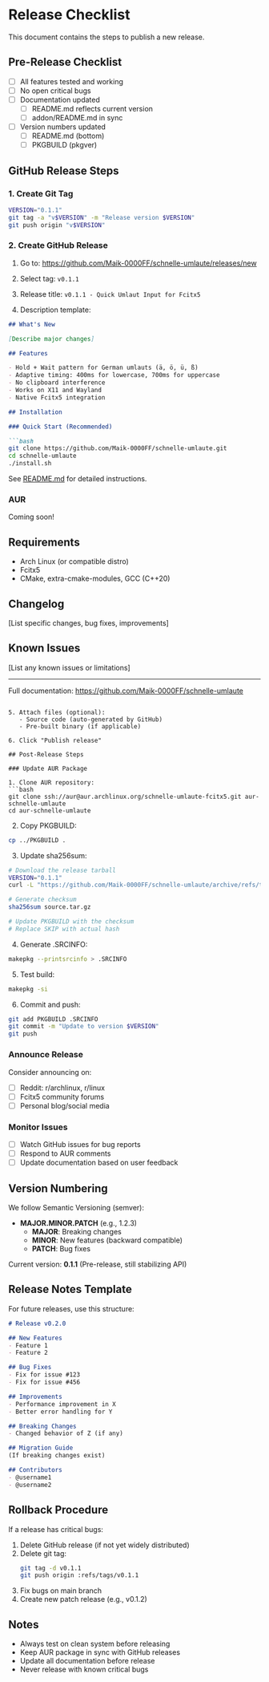 # Release Checklist

This document contains the steps to publish a new release.

## Pre-Release Checklist

- [ ] All features tested and working
- [ ] No open critical bugs
- [ ] Documentation updated
  - [ ] README.md reflects current version
  - [ ] addon/README.md in sync
- [ ] Version numbers updated
  - [ ] README.md (bottom)
  - [ ] PKGBUILD (pkgver)

## GitHub Release Steps

### 1. Create Git Tag

```bash
VERSION="0.1.1"
git tag -a "v$VERSION" -m "Release version $VERSION"
git push origin "v$VERSION"
```

### 2. Create GitHub Release

1. Go to: https://github.com/Maik-0000FF/schnelle-umlaute/releases/new

2. Select tag: `v0.1.1`

3. Release title: `v0.1.1 - Quick Umlaut Input for Fcitx5`

4. Description template:

```markdown
## What's New

[Describe major changes]

## Features

- Hold + Wait pattern for German umlauts (ä, ö, ü, ß)
- Adaptive timing: 400ms for lowercase, 700ms for uppercase
- No clipboard interference
- Works on X11 and Wayland
- Native Fcitx5 integration

## Installation

### Quick Start (Recommended)

```bash
git clone https://github.com/Maik-0000FF/schnelle-umlaute.git
cd schnelle-umlaute
./install.sh
```

See [README.md](https://github.com/Maik-0000FF/schnelle-umlaute#-installation) for detailed instructions.

### AUR

Coming soon!

## Requirements

- Arch Linux (or compatible distro)
- Fcitx5
- CMake, extra-cmake-modules, GCC (C++20)

## Changelog

[List specific changes, bug fixes, improvements]

## Known Issues

[List any known issues or limitations]

---

Full documentation: https://github.com/Maik-0000FF/schnelle-umlaute
```

5. Attach files (optional):
   - Source code (auto-generated by GitHub)
   - Pre-built binary (if applicable)

6. Click "Publish release"

## Post-Release Steps

### Update AUR Package

1. Clone AUR repository:
```bash
git clone ssh://aur@aur.archlinux.org/schnelle-umlaute-fcitx5.git aur-schnelle-umlaute
cd aur-schnelle-umlaute
```

2. Copy PKGBUILD:
```bash
cp ../PKGBUILD .
```

3. Update sha256sum:
```bash
# Download the release tarball
VERSION="0.1.1"
curl -L "https://github.com/Maik-0000FF/schnelle-umlaute/archive/refs/tags/v$VERSION.tar.gz" -o source.tar.gz

# Generate checksum
sha256sum source.tar.gz

# Update PKGBUILD with the checksum
# Replace SKIP with actual hash
```

4. Generate .SRCINFO:
```bash
makepkg --printsrcinfo > .SRCINFO
```

5. Test build:
```bash
makepkg -si
```

6. Commit and push:
```bash
git add PKGBUILD .SRCINFO
git commit -m "Update to version $VERSION"
git push
```

### Announce Release

Consider announcing on:
- [ ] Reddit: r/archlinux, r/linux
- [ ] Fcitx5 community forums
- [ ] Personal blog/social media

### Monitor Issues

- [ ] Watch GitHub issues for bug reports
- [ ] Respond to AUR comments
- [ ] Update documentation based on user feedback

## Version Numbering

We follow Semantic Versioning (semver):

- **MAJOR.MINOR.PATCH** (e.g., 1.2.3)
  - **MAJOR**: Breaking changes
  - **MINOR**: New features (backward compatible)
  - **PATCH**: Bug fixes

Current version: **0.1.1** (Pre-release, still stabilizing API)

## Release Notes Template

For future releases, use this structure:

```markdown
# Release v0.2.0

## New Features
- Feature 1
- Feature 2

## Bug Fixes
- Fix for issue #123
- Fix for issue #456

## Improvements
- Performance improvement in X
- Better error handling for Y

## Breaking Changes
- Changed behavior of Z (if any)

## Migration Guide
(If breaking changes exist)

## Contributors
- @username1
- @username2
```

## Rollback Procedure

If a release has critical bugs:

1. Delete GitHub release (if not yet widely distributed)
2. Delete git tag:
   ```bash
   git tag -d v0.1.1
   git push origin :refs/tags/v0.1.1
   ```
3. Fix bugs on main branch
4. Create new patch release (e.g., v0.1.2)

## Notes

- Always test on clean system before releasing
- Keep AUR package in sync with GitHub releases
- Update all documentation before release
- Never release with known critical bugs
